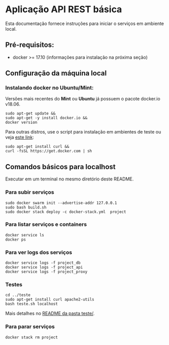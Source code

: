 # Aplicação API REST básica

Esta documentação fornece instruções para iniciar o serviços em ambiente local.


## Pré-requisitos:

- docker >= 17.10 (informações para instalação na próxima seção)


## Configuração da máquina local


### Instalando docker no Ubuntu/Mint:

Versões mais recentes do **Mint** ou **Ubuntu** já possuem o pacote docker.io v18.06.

```
sudo apt-get update &&
sudo apt-get -y install docker.io &&
docker version
```

Para outras distros, use o script para instalação em ambientes de teste ou veja [este link](https://docs.docker.com/install/):

```
sudo apt-get install curl &&
curl -fsSL https://get.docker.com | sh
```


## Comandos básicos para localhost

Executar em um terminal no mesmo diretório deste README.


### Para subir serviços

```
sudo docker swarm init --advertise-addr 127.0.0.1
sudo bash build.sh
sudo docker stack deploy -c docker-stack.yml  project
```

### Para listar serviços e containers

```
docker service ls
docker ps
```


### Para ver logs dos serviços

```
docker service logs -f project_db
docker service logs -f project_api
docker service logs -f project_proxy
```


### Testes

```
cd ../teste
sudo apt-get install curl apache2-utils
bash teste.sh localhost
```

Mais detalhes no [README da pasta teste/](../teste/README.md).


### Para parar serviços

```
docker stack rm project 
```

